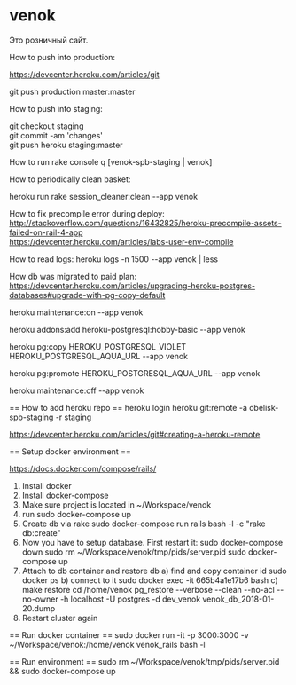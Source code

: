 venok
=======

Это розничный сайт.

How to push into production:

https://devcenter.heroku.com/articles/git

 git push production master:master

How to push into staging:

 git checkout staging  
 git commit -am 'changes'  
 git push heroku staging:master  

How to run rake console
 q [venok-spb-staging | venok]


How to periodically clean basket:

 heroku run rake session_cleaner:clean --app venok
 
How to fix precompile error during deploy:  
http://stackoverflow.com/questions/16432825/heroku-precompile-assets-failed-on-rail-4-app  
https://devcenter.heroku.com/articles/labs-user-env-compile

How to read logs:
  heroku logs -n 1500 --app venok | less
 

How db was migrated to paid plan:
https://devcenter.heroku.com/articles/upgrading-heroku-postgres-databases#upgrade-with-pg-copy-default

heroku maintenance:on --app venok

heroku addons:add heroku-postgresql:hobby-basic --app venok

heroku pg:copy HEROKU_POSTGRESQL_VIOLET HEROKU_POSTGRESQL_AQUA_URL --app venok

heroku pg:promote HEROKU_POSTGRESQL_AQUA_URL --app venok

heroku maintenance:off --app venok

== How to add heroku repo ==
heroku login
heroku git:remote -a obelisk-spb-staging -r staging

https://devcenter.heroku.com/articles/git#creating-a-heroku-remote

== Setup docker environment ==

https://docs.docker.com/compose/rails/

1. Install docker
2. Install docker-compose
3. Make sure project is located in ~/Workspace/venok
4. run
    sudo docker-compose up
5. Create db via rake
    sudo docker-compose run rails bash -l -c "rake db:create"
6. Now you have to setup database. First restart it:
    sudo docker-compose down
    sudo rm ~/Workspace/venok/tmp/pids/server.pid
    sudo docker-compose up
7. Attach to db container and restore db
a)  find and copy container id
    sudo docker ps
b)  connect to it
    sudo docker exec -it 665b4a1e17b6 bash
c)  make restore
    cd /home/venok
    pg_restore --verbose --clean --no-acl --no-owner -h localhost -U postgres -d dev_venok venok_db_2018-01-20.dump
8. Restart cluster again


== Run docker container ==
sudo docker run -it -p 3000:3000 -v ~/Workspace/venok:/home/venok venok_rails bash -l

== Run environment ==
sudo rm ~/Workspace/venok/tmp/pids/server.pid && sudo docker-compose up
